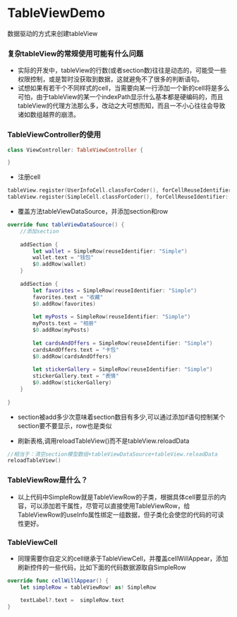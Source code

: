 # TableViewDemo
数据驱动的方式来创建tableView


### 复杂tableView的常规使用可能有什么问题

- 实际的开发中，tableView的行数(或者section数)往往是动态的，可能受一些权限控制，或是暂时没获取到数据，这就避免不了很多的判断语句。
- 试想如果有若干个不同样式的cell，当需要向某一行添加一个新的cell将是多么可怕，由于tableView的某一个indexPath显示什么基本都是硬编码的，而且tableView的代理方法那么多，改动之大可想而知，而且一不小心往往会导致诸如数组越界的崩溃。

### TableViewController的使用

```swift
class ViewController: TableViewController {

}
```

- 注册cell
```swift
tableView.register(UserInfoCell.classForCoder(), forCellReuseIdentifier: "UserInfo")
tableView.register(SimpleCell.classForCoder(), forCellReuseIdentifier: "Simple")
```

- 覆盖方法tableViewDataSource，并添加section和row
```swift
override func tableViewDataSource() {
    //添加section
    
    addSection {
        let wallet = SimpleRow(reuseIdentifier: "Simple")
        wallet.text = "钱包"
        $0.addRow(wallet)
    }
    
    addSection {
        let favorites = SimpleRow(reuseIdentifier: "Simple")
        favorites.text = "收藏"
        $0.addRow(favorites)
        
        let myPosts = SimpleRow(reuseIdentifier: "Simple")
        myPosts.text = "相册"
        $0.addRow(myPosts)
        
        let cardsAndOffers = SimpleRow(reuseIdentifier: "Simple")
        cardsAndOffers.text = "卡包"
        $0.addRow(cardsAndOffers)
        
        let stickerGallery = SimpleRow(reuseIdentifier: "Simple")
        stickerGallery.text = "表情"
        $0.addRow(stickerGallery)
    }
    
}
```

- section被add多少次意味着section数目有多少,可以通过添加if语句控制某个section要不要显示，row也是类似

- 刷新表格,调用reloadTableView()而不是tableView.reloadData
```swift
//相当于：清空section模型数组+tableViewDataSource+tableView.reloadData
reloadTableView()
```
### TableViewRow是什么？
- 以上代码中SimpleRow就是TableViewRow的子类，根据具体cell要显示的内容，可以添加若干属性，尽管可以直接使用TableViewRow，给TableViewRow的useInfo属性绑定一组数据，但子类化会使您的代码的可读性更好。

### TableViewCell
- 同理需要你自定义的cell继承于TableViewCell，并覆盖cellWillAppear，添加刷新控件的一些代码，比如下面的代码数据源取自SimpleRow

```swift
override func cellWillAppear() {
    let simpleRow = tableViewRow! as! SimpleRow

    textLabel?.text =  simpleRow.text
}
```






